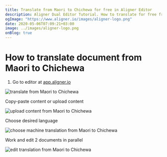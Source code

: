 ```yaml
---
title: Translate from Maori to Chichewa for free in Aligner Editor
description: Aligner Dual Editor Tutorial. How to translate for free from Maori to Chichewa. Aligner is multilingual document management platform. 
ogImage: "https://www.aligner.io/images/aligner-logo.png"
date: 2020-05-06T07:09:21+03:00
image: ../images/aligner-logo.png
onBlog: true
---
```


# How to translate document from Maori to Chichewa

1. Go to editor at [app.aligner.io](https://app.aligner.io "Aligner App web page")

![translate from Maori to Chichewa](../aligner-blank-editor.png "translate from Maori to Chichewa")

Copy-paste content or upload content

![upload content from Maori to Chichewa](../aligner-uploaded-document.png "upload content from Maori to Chichewa")

Choose desired language

![choose machine translation from Maori to Chichewa](../aligner-language-dropdown.png "choose machine translation from Maori to Chichewa")

Work and edit 2 documents in parallel

![edit translation from Maori to Chichewa](../aligner-double-sitded-editor.png "edit translation from Maori to Chichewa")

